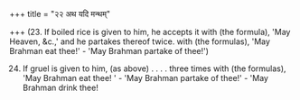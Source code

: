 +++
title = "२२ अथ यदि मन्थम्"

+++
(23. If boiled rice is given to him, he accepts it with (the formula), 'May Heaven, &c.,' and he partakes thereof twice. with (the formulas), 'May Brahman eat thee!' - 'May Brahman partake of thee!')

24. If gruel is given to him, (as above) . . . . three times with (the formulas), 'May Brahman eat thee! ' - 'May Brahman partake of thee!' - 'May Brahman drink thee!

